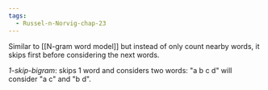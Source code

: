 ```yaml
---
tags:
  - Russel-n-Norvig-chap-23
---
```

Similar to [[N-gram word model]] but instead of only count nearby words, it skips first before considering the next words.

*1-skip-bigram*: skips 1 word and considers two words: "a b c d" will consider "a c" and "b d".